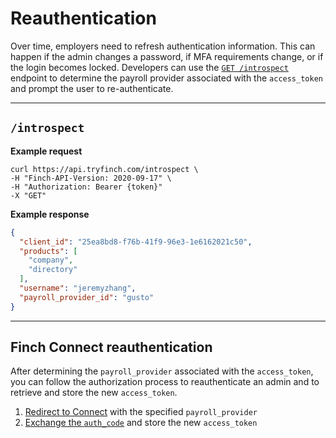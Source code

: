 # Reauthentication

Over time, employers need to refresh authentication information. This can happen if the admin changes a password, if MFA requirements change, or if the login becomes locked. Developers can use the [`GET /introspect`]() endpoint to determine the payroll provider associated with the `access_token` and prompt the user to re-authenticate.

***

## `/introspect`

**Example request**
```curl
curl https://api.tryfinch.com/introspect \
-H "Finch-API-Version: 2020-09-17" \
-H "Authorization: Bearer {token}"
-X "GET"
```

**Example response**
```json
{
  "client_id": "25ea8bd8-f76b-41f9-96e3-1e6162021c50",
  "products": [
    "company",
    "directory"
  ],
  "username": "jeremyzhang",
  "payroll_provider_id": "gusto"
}
```

***

## Finch Connect reauthentication

After determining the `payroll_provider` associated with the `access_token`, you can follow the authorization process to reauthenticate an admin and to retrieve and store the new `access_token`.

1. [Redirect to Connect](https://developer.tryfinch.com/docs/reference/docs/%20Finch%20API/3%20-%20Authorization.md#auth-code-exchange) with the specified `payroll_provider`
2. [Exchange the `auth_code`](https://developer.tryfinch.com/docs/reference/docs/%20Finch%20API/3%20-%20Authorization.md#auth-code-exchange) and store the new `access_token`